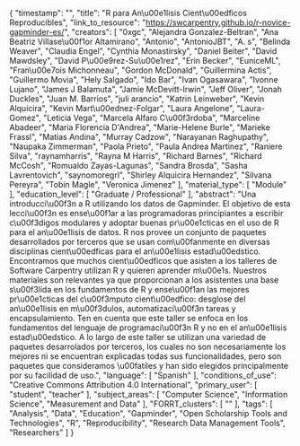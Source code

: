 {
    "timestamp": "",
    "title": "R para An\u00e1lisis Cient\u00edficos Reproducibles",
    "link_to_resource": "https://swcarpentry.github.io/r-novice-gapminder-es/",
    "creators": [
        "0xgc",
        "Alejandra Gonzalez-Beltran",
        "Ana Beatriz Villase\u00f1or Altamirano",
        "Antonio",
        "AntonioJBT",
        "A. s",
        "Belinda Weaver",
        "Claudia Engel",
        "Cynthia Monastirsky",
        "Daniel Beiter",
        "David Mawdsley",
        "David P\u00e9rez-Su\u00e1rez",
        "Erin Becker",
        "EuniceML",
        "Fran\u00e7ois Michonneau",
        "Gordon McDonald",
        "Guillermina Actis",
        "Guillermo Movia",
        "Hely Salgado",
        "Ido Bar",
        "Ivan Ogasawara",
        "Ivonne Lujano",
        "James J Balamuta",
        "Jamie McDevitt-Irwin",
        "Jeff Oliver",
        "Jonah Duckles",
        "Juan M. Barrios",
        "juli arancio",
        "Katrin Leinweber",
        "Kevin Alquicira",
        "Kevin Mart\u00ednez-Folgar",
        "Laura Angelone",
        "Laura-Gomez",
        "Leticia Vega",
        "Marcela Alfaro C\u00f3rdoba",
        "Marceline Abadeer",
        "Maria Florencia D'Andrea",
        "Marie-Helene Burle",
        "Marieke Frassl",
        "Matias Andina",
        "Murray Cadzow",
        "Narayanan Raghupathy",
        "Naupaka Zimmerman",
        "Paola Prieto",
        "Paula Andrea Martinez",
        "Raniere Silva",
        "raynamharris",
        "Rayna M Harris",
        "Richard Barnes",
        "Richard McCosh",
        "Romualdo Zayas-Lagunas",
        "Sandra Brosda",
        "Sasha Lavrentovich",
        "saynomoregrl",
        "Shirley Alquicira Hernandez",
        "Silvana Pereyra",
        "Tobin Magle",
        "Veronica Jimenez"
    ],
    "material_type": [
        "Module"
    ],
    "education_level": [
        "Graduate / Professional"
    ],
    "abstract": "Una introducci\u00f3n a R utilizando los datos de Gapminder. El objetivo de esta lecci\u00f3n es ense\u00f1ar a las programadoras principiantes a escribir c\u00f3digos modulares y adoptar buenas pr\u00e1cticas en el uso de R para el an\u00e1lisis de datos. R nos provee un conjunto de paquetes desarrollados por terceros que se usan com\u00fanmente en diversas disciplinas cient\u00edficas para el an\u00e1lisis estad\u00edstico. Encontramos que muchos cient\u00edficos que asisten a los talleres de Software Carpentry utilizan R y quieren aprender m\u00e1s. Nuestros materiales son relevantes ya que proporcionan a los asistentes una base s\u00f3lida en los fundamentos de R y ense\u00f1an las mejores pr\u00e1cticas del c\u00f3mputo cient\u00edfico: desglose del an\u00e1lisis en m\u00f3dulos, automatizaci\u00f3n tareas y encapsulamiento. Ten en cuenta que este taller se enfoca en los fundamentos del lenguaje de programaci\u00f3n R y no en el an\u00e1lisis estad\u00edstico. A lo largo de este taller se utilizan una variedad de paquetes desarrolados por terceros, los cuales no son necesariamente los mejores ni se encuentran explicadas todas sus funcionalidades, pero son paquetes que consideramos \u00fatiles y han sido elegidos principalmente por su facilidad de uso.",
    "language": [
        "Spanish"
    ],
    "conditions_of_use": "Creative Commons Attribution 4.0 International",
    "primary_user": [
        "student",
        "teacher"
    ],
    "subject_areas": [
        "Computer Science",
        "Information Science",
        "Measurement and Data"
    ],
    "FORRT_clusters": [
        ""
    ],
    "tags": [
        "Analysis",
        "Data",
        "Education",
        "Gapminder",
        "Open Scholarship Tools and Technologies",
        "R",
        "Reproducibility",
        "Research Data Management Tools",
        "Researchers"
    ]
}